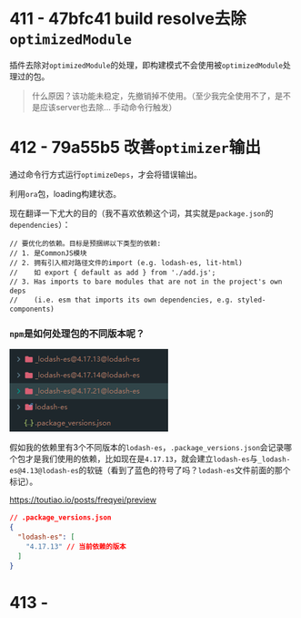 # 411 - 47bfc41 build resolve去除`optimizedModule`

插件去除对`optimizedModule`的处理，即构建模式不会使用被`optimizedModule`处理过的包。

> 什么原因？该功能未稳定，先撤销掉不使用。（至少我完全使用不了，是不是应该server也去除... 手动命令行触发）



# 412 - 79a55b5 改善`optimizer`输出

通过命令行方式运行`optimizeDeps`，才会将错误输出。

利用`ora`包，loading构建状态。

现在翻译一下尤大的目的（我不喜欢依赖这个词，其实就是`package.json`的` dependencies`）：

```
// 要优化的依赖。目标是预捆绑以下类型的依赖:
// 1. 是CommonJS模块
// 2. 拥有引入相对路径文件的import (e.g. lodash-es, lit-html)
//    如 export { default as add } from './add.js';
// 3. Has imports to bare modules that are not in the project's own deps
//    (i.e. esm that imports its own dependencies, e.g. styled-components)
```

### `npm`是如何处理包的不同版本呢？

![1](1.png)

假如我的依赖里有3个不同版本的`lodash-es`，`.package_versions.json`会记录哪个包才是我们使用的依赖，比如现在是`4.17.13`，就会建立`lodash-es`与`_lodash-es@4.13@lodash-es`的软链（看到了蓝色的符号了吗？`lodash-es`文件前面的那个标记）。

https://toutiao.io/posts/freqyei/preview

```json
// .package_versions.json
{
  "lodash-es": [
    "4.17.13" // 当前依赖的版本
  ]
}
```



# 413 - 





